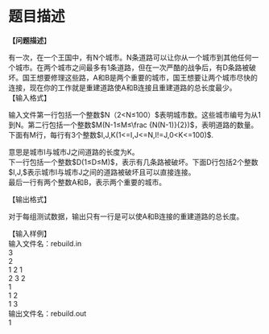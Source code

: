 # 题目描述


<p>
<b>【问题描述</b>】
</p>
<div>
<span>有一次，</span><span>在一个王国中，有N个城市。N条道路可以让你从一个城市到其他任何一个城市。在两个城市之间最多有1条道路，但在一次严酷的战争后，有D条路被破坏。国王想要修理这些路，A和B是两个重要的城市，国王想要让两个城市尽快的连接，现在你的工作就是重建道路使A和B连接且重建道路的总长度最少。</span> 
</div>
<div>
【输入格式】
</div>
<p>
</p><p>
<span><span>输入文件第一行包括一个整数$N（2&lt;N≤100）$表明城市数。这些城市编号为从1到N。第二行包括一个整数$M(N-1≤M≤\frac {N(N-1)}{2})$，表明道路的数量。下面有M行，每行有3个整数$I,J,K(1&lt;=I,J&lt;=N,I!=J,0&lt;K&lt;=<span>100)$.</span></span></span>
</p>
<p>
<span><span><span>意思是城市I与城市J之间道路的长度为K。<br/>
下一行包括一个整数$D(1≤D≤M)$，表示有几条路被破坏。下面D行包括2个整数$I,J,$表示城市I与城市J之间的道路被破坏且可以直接连接。<br/>
最后一行有两个整数A和B，表示两个重要的城市。</span></span></span>
</p>
<p></p>
<p>
【输出格式】
</p>
<p>
对于每组测试数据，输出只有一行是可以使A和B连接的重建道路的总长度。
</p>
<div>
【输入样例】
</div>
<div>
输入文件名：<span>rebuild.in</span> 
</div>
<div>
3<br/>
2<br/>
1 2 1<br/>
2 3 2<br/>
1<br/>
1 2<br/>
1 3<br/>
</div>
<div>
输出文件名：<span>rebuild.out</span> 
</div>
<div>
<span>1</span> 
</div>
